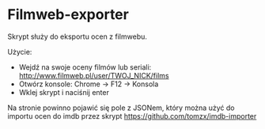 # Filmweb-exporter

Skrypt służy do eksportu ocen z filmwebu.

Użycie:
  - Wejdź na swoje oceny filmów lub seriali: http://www.filmweb.pl/user/TWOJ_NICK/films
  - Otwórz konsole: Chrome -> F12 -> Konsola
  - Wklej skrypt i naciśnij enter

Na stronie powinno pojawić się pole z JSONem, który można użyć do importu ocen do imdb przez skrypt https://github.com/tomzx/imdb-importer

